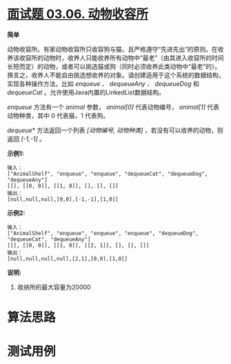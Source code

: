 # [面试题 03.06. 动物收容所][cnTitle]

**简单**

动物收容所。有家动物收容所只收容狗与猫，且严格遵守“先进先出”的原则。在收养该收容所的动物时，收养人只能收养所有动物中“最老”（由其进入收容所的时间长短而定）的动物，或者可以挑选猫或狗（同时必须收养此类动物中“最老”的）。换言之，收养人不能自由挑选想收养的对象。请创建适用于这个系统的数据结构，实现各种操作方法，比如 *enqueue* 、 *dequeueAny* 、 *dequeueDog* 和 *dequeueCat* 。允许使用Java内置的LinkedList数据结构。

 *enqueue* 方法有一个 *animal* 参数， *animal[0]* 代表动物编号， *animal[1]* 代表动物种类，其中 0 代表猫，1 代表狗。

 *dequeue** 方法返回一个列表 *[动物编号, 动物种类]* ，若没有可以收养的动物，则返回 *[-1,-1]* 。

**示例1:** 

```
输入：
["AnimalShelf", "enqueue", "enqueue", "dequeueCat", "dequeueDog", "dequeueAny"]
[[], [[0, 0]], [[1, 0]], [], [], []]
输出：
[null,null,null,[0,0],[-1,-1],[1,0]]

```

**示例2:** 

```
输入：
["AnimalShelf", "enqueue", "enqueue", "enqueue", "dequeueDog", "dequeueCat", "dequeueAny"]
[[], [[0, 0]], [[1, 0]], [[2, 1]], [], [], []]
输出：
[null,null,null,null,[2,1],[0,0],[1,0]]

```

**说明:** 

1. 收纳所的最大容量为20000




# 算法思路

# 测试用例
```
```

[cnTitle]: https://leetcode-cn.com/problems/animal-shelter-lcci/
